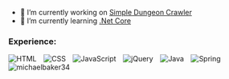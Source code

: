 <!--

-->

- 🔭 I’m currently working on [Simple Dungeon Crawler](https://github.com/michaelbaker34/SimpleDungeonCrawler)
- 🌱 I’m currently learning [.Net Core](https://docs.microsoft.com/en-us/dotnet/core/introduction)

<h3> Experience: </h3>
<span>
  <img alt="HTML" style="margin-right: 10px;"
       src="https://img.shields.io/badge/-HTML-E34F26?logo=html5&logoColor=white&style=for-the-badge">
  <img alt="CSS" style="margin-right: 10px;"
       src="https://img.shields.io/badge/-CSS-1572B6?logo=css3&logoColor=white&style=for-the-badge">
  <img alt="JavaScript" style="margin-right: 10px;"
       src="https://img.shields.io/badge/-JavaScript-363636?logo=javascript&style=for-the-badge">
  <img alt="jQuery" style="margin-right: 10px;"
       src="https://img.shields.io/badge/jQuery-0769AD?logo=jquery&logoColor=white&style=for-the-badge">
 <img alt="Java" style="margin-right: 10px;"
       src="https://img.shields.io/badge/Java-CC0000?logo=java&logoColor=white&style=for-the-badge"> 
    <img alt="Spring" style="margin-right: 10px;"
       src="https://img.shields.io/badge/Spring-6DB33F?logo=spring&logoColor=white&style=for-the-badge">
</span>
<br>
<span>
  <img align="center"  alt="michaelbaker34"
       src="https://github-readme-stats.vercel.app/api/top-langs?username=michaelbaker34&show_icons=true&locale=en&layout=compact"/>
</span>
